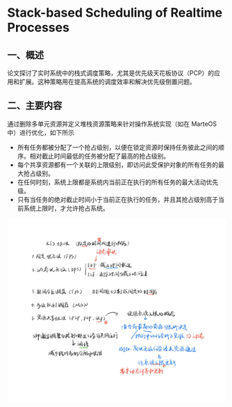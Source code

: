 # Stack-based Scheduling of Realtime Processes

## 一、概述
论文探讨了实时系统中的栈式调度策略，尤其是优先级天花板协议（PCP）的应用和扩展。这种策略用在提高系统的调度效率和解决优先级倒置问题。

## 二、主要内容

通过删除多单元资源并定义堆栈资源策略来针对操作系统实现（如在 MarteOS 中）进行优化，如下所示

- 所有任务都被分配了一个抢占级别，以便在锁定资源时保持任务彼此之间的顺序。相对截止时间最低的任务被分配了最高的抢占级别。
- 每个共享资源都有一个关联的上限级别，即访问此受保护对象的所有任务的最大抢占级别。
- 在任何时刻，系统上限都是系统内当前正在执行的所有任务的最大活动优先级。
- 只有当任务的绝对截止时间小于当前正在执行的任务，并且其抢占级别高于当前系统上限时，才允许抢占系统。

![alt text](图片/2.jpg)